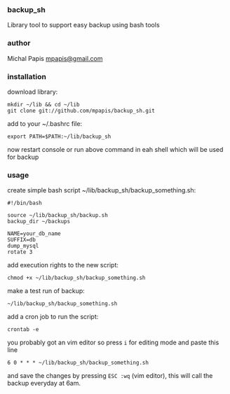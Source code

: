 ### backup_sh
Library tool to support easy backup using bash tools

### author
Michal Papis <mpapis@gmail.com>

### installation
download library:

    mkdir ~/lib && cd ~/lib
    git clone git://github.com/mpapis/backup_sh.git

add to your ~/.bashrc file:

    export PATH=$PATH:~/lib/backup_sh

now restart console or run above command in eah shell which will be used for backup

### usage
create simple bash script ~/lib/backup_sh/backup_something.sh:

    #!/bin/bash
    
    source ~/lib/backup_sh/backup.sh
    backup_dir ~/backups
    
    NAME=your_db_name
    SUFFIX=db
    dump_mysql
    rotate 3

add execution rights to the new script:

    chmod +x ~/lib/backup_sh/backup_something.sh

make a test run of backup:

    ~/lib/backup_sh/backup_something.sh

add a cron job to run the script:

    crontab -e

you probably got an vim editor so press `i` for editing mode and paste this line

    6 0 * * * ~/lib/backup_sh/backup_something.sh

and save the changes by pressing `ESC :wq` (vim editor), this will call the backup everyday at 6am.
